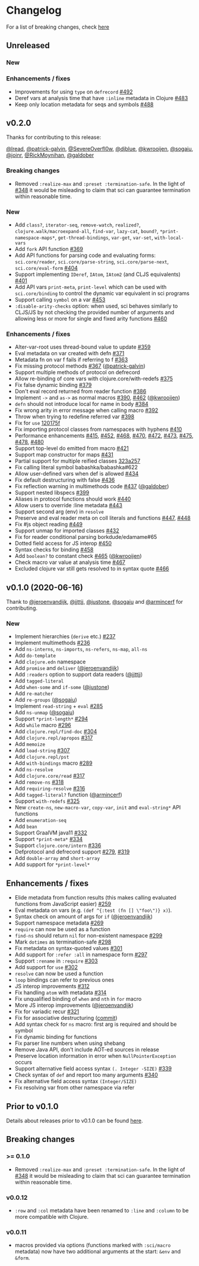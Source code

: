 # Changelog

For a list of breaking changes, check [here](#breaking-changes)

## Unreleased

### New

### Enhancements / fixes

- Improvements for using `type` on `defrecord` [#492](https://github.com/borkdude/sci/issues/492)
- Deref vars at analysis time that have `:inline` metadata in Clojure [#483](https://github.com/borkdude/sci/issues/483)
- Keep only location metadata for seqs and symbols [#488](https://github.com/babashka/babashka/issues/488)

## v0.2.0

Thanks for contributing to this release:

[@lread](https://github.com/lread), [@patrick-galvin](https://github.com/patrick-galvin), [@SevereOverfl0w](https://github.com/SevereOverfl0w), [@djblue](https://github.com/djblue), [@kwrooijen](https://github.com/kwrooijen), [@sogaiu](https://github.com/sogaiu), [@joinr](https://github.com/joinr), [@RickMoynihan](https://github.com/RickMoynihan), [@galdober](https://github.com/galdober)

### Breaking changes

- Removed `:realize-max` and `:preset :termination-safe`. In the light of
  [#348](https://github.com/borkdude/sci/issues/348) it would be misleading to
  claim that sci can guarantee termination within reasonable time.

### New

- Add `class?`, `iterator-seq`, `remove-watch`, `realized?`, `clojure.walk/macroexpand-all`, `find-var`, `lazy-cat`, `bound?`, `*print-namespace-maps*`, `get-thread-bindings`, `var-get`, `var-set`, `with-local-vars`
- Add `fork` API function [#369](https://github.com/babashka/babashka/issues/369)
- Add API functions for parsing code and evaluating forms: `sci.core/reader`,
  `sci.core/parse-string`, `sci.core/parse-next`, `sci.core/eval-form` [#404](https://github.com/babashka/babashka/issues/404)
- Support implementing `IDeref`, `IAtom`, `IAtom2` (and CLJS equivalents) [#401](https://github.com/babashka/babashka/issues/401)
- Add API vars `print-meta`, `print-level` which can be used with
  `sci.core/binding` to control the dynamic var equivalent in sci programs
- Support calling `symbol` on a var [#453](https://github.com/babashka/babashka/issues/453)
- `:disable-arity-checks` option: when used, sci behaves similarly to CLJS/JS by
  not checking the provided number of arguments and allowing less or more for
  single and fixed arity functions
  [#460](https://github.com/babashka/babashka/issues/460)

### Enhancements / fixes

- Alter-var-root uses thread-bound value to update [#359](https://github.com/babashka/babashka/issues/359)
- Eval metadata on var created with defn [#371](https://github.com/babashka/babashka/issues/371)
- Metadata fn on var f fails if referring to f [#363](https://github.com/babashka/babashka/issues/363)
- Fix missing protocol methods [#367](https://github.com/babashka/babashka/issues/367) ([@patrick-galvin](https://github.com/patrick-galvin))
- Support multiple methods of protocol on defrecord
- Allow re-binding of core vars with clojure.core/with-redefs [#375](https://github.com/babashka/babashka/issues/375)
- Fix false dynamic binding [#379](https://github.com/babashka/babashka/issues/379)
- Don't eval record returned from reader function [#386](https://github.com/babashka/babashka/issues/386)
- Implement `->` and `as->` as normal macros [#390](https://github.com/babashka/babashka/issues/390), [#462](https://github.com/babashka/babashka/issues/462) ([@kwrooijen](https://github.com/kwrooijen))
- `defn` should not introduce local for name in body [#384](https://github.com/babashka/babashka/issues/384)
- Fix wrong arity in error message when calling macro [#392](https://github.com/babashka/babashka/issues/392)
- Throw when trying to redefine referred var [#398](https://github.com/babashka/babashka/issues/398)
- Fix for `use` [120175f](https://github.com/borkdude/sci/commit/120175f2efc0328e88a832e792db342a70558806)
- Fix importing protocol classes from namespaces with hyphens [#410](https://github.com/babashka/babashka/issues/410)
- Performance enhancements [#415](https://github.com/babashka/babashka/issues/415), [#452](https://github.com/babashka/babashka/issues/452), [#468](https://github.com/babashka/babashka/issues/468), [#470](https://github.com/babashka/babashka/issues/470), [#472](https://github.com/babashka/babashka/issues/472), [#473](https://github.com/babashka/babashka/issues/473), [#475](https://github.com/babashka/babashka/issues/475), [#478](https://github.com/babashka/babashka/issues/478), [#480](https://github.com/babashka/babashka/issues/480)
- Support top-level do emitted from macro [#421](https://github.com/babashka/babashka/issues/421)
- Support map constructor for maps [#431](https://github.com/babashka/babashka/issues/431)
- Partial support for multiple reified classes [323a257](https://github.com/borkdude/sci/commit/323a2574ec4d59a0544a829c1fa529fcbc110140)
- Fix calling literal symbol babashka/babashka#622
- Allow user-defined vars when def is allowed [#434](https://github.com/babashka/babashka/issues/434)
- Fix default destructuring with false [#436](https://github.com/babashka/babashka/issues/436)
- Fix reflection warning in multimethods code [#437](https://github.com/babashka/babashka/issues/437) ([@galdober](https://github.com/galdober))
- Support nested libspecs [#399](https://github.com/babashka/babashka/issues/399)
- Aliases in protocol functions should work [#440](https://github.com/babashka/babashka/issues/440)
- Allow users to override :line metadata [#443](https://github.com/babashka/babashka/issues/443)
- Support second arg (env) in `resolve`
- Preserve and eval reader meta on coll literals and functions [#447](https://github.com/babashka/babashka/issues/447), [#448](https://github.com/babashka/babashka/issues/448)
- Fix #js object reading [#449](https://github.com/babashka/babashka/issues/449)
- Support unmap for imported classes [#432](https://github.com/babashka/babashka/issues/432)
- Fix for reader conditional parsing borkdude/edamame#65
- Dotted field access for JS interop [#450](https://github.com/babashka/babashka/issues/450)
- Syntax checks for binding [#458](https://github.com/babashka/babashka/issues/458)
- Add `boolean?` to constant check [#465](https://github.com/babashka/babashka/issues/465) ([@kwrooijen](https://github.com/kwrooijen))
- Check macro var value at analysis time [#467](https://github.com/babashka/babashka/issues/467)
- Excluded clojure var still gets resolved to in syntax quote [#466](https://github.com/babashka/babashka/issues/466)

## v0.1.0 (2020-06-16)

Thank to [@jeroenvandijk](https://github.com/jeroenvandijk), [@jjttjj](https://github.com/jjttjj), [@justone](https://github.com/justone), [@sogaiu](https://github.com/sogaiu) and [@armincerf](https://github.com/armincerf) for
contributing.

### New

- Implement hierarchies (`derive` etc.) [#237](https://github.com/babashka/babashka/issues/237)
- Implement multimethods [#236](https://github.com/babashka/babashka/issues/236)
- Add `ns-interns`, `ns-imports`, `ns-refers`, `ns-map`, `all-ns`
- Add `do-template`
- Add `clojure.edn` namespace
- Add `promise` and `deliver` ([@jeroenvandijk](https://github.com/jeroenvandijk))
- Add `:readers` option to support data readers ([@jjttjj](https://github.com/jjttjj))
- Add `tagged-literal`
- Add `when-some` and `if-some` ([@justone](https://github.com/justone))
- Add `re-matcher`
- Add `re-groups` ([@sogaiu](https://github.com/sogaiu))
- Implement `read-string` + `eval` [#285](https://github.com/babashka/babashka/issues/285)
- Add `ns-unmap` ([@sogaiu](https://github.com/sogaiu))
- Support `*print-length*` [#294](https://github.com/babashka/babashka/issues/294)
- Add `while` macro [#296](https://github.com/babashka/babashka/issues/296)
- Add `clojure.repl/find-doc` [#304](https://github.com/babashka/babashka/issues/304)
- Add `clojure.repl/apropos` [#317](https://github.com/babashka/babashka/issues/317)
- Add `memoize`
- Add `load-string` [#307](https://github.com/babashka/babashka/issues/307)
- Add `clojure.repl/pst`
- Add `with-bindings` macro [#289](https://github.com/babashka/babashka/issues/289)
- Add `ns-resolve`
- Add `clojure.core/read` [#317](https://github.com/babashka/babashka/issues/317)
- Add `remove-ns` [#318](https://github.com/babashka/babashka/issues/318)
- Add `requiring-resolve` [#316](https://github.com/babashka/babashka/issues/316)
- Add `tagged-literal?` function ([@armincerf](https://github.com/armincerf))
- Support `with-redefs` [#325](https://github.com/babashka/babashka/issues/325)
- New `create-ns`, `new-macro-var`, `copy-var`, `init` and `eval-string*` API functions
- Add `enumeration-seq`
- Add `bean`
- Support GraalVM java11 [#332](https://github.com/babashka/babashka/issues/332)
- Support `*print-meta*` [#334](https://github.com/babashka/babashka/issues/334)
- Support `clojure.core/intern` [#336](https://github.com/babashka/babashka/issues/336)
- Defprotocol and defrecord support [#279](https://github.com/babashka/babashka/issues/279), [#319](https://github.com/babashka/babashka/issues/319)
- Add `double-array` and `short-array`
- Add support for `*print-level*`

## Enhancements / fixes

- Elide metadata from function results (this makes calling evaluated functions
  from JavaScript easier) [#259](https://github.com/babashka/babashka/issues/259)
- Eval metadata on vars (e.g. `(def ^{:test (fn [] \"foo\")} x)`).
- Syntax check on amount of args for `if` ([@jeroenvandijk](https://github.com/jeroenvandijk))
- Support namespace metadata [#269](https://github.com/babashka/babashka/issues/269)
- `require` can now be used as a function
- `find-ns` should return `nil` for non-existent namespace [#299](https://github.com/babashka/babashka/issues/299)
- Mark `dotimes` as termination-safe [#298](https://github.com/babashka/babashka/issues/298)
- Fix metadata on syntax-quoted values [#301](https://github.com/babashka/babashka/issues/301)
- Add support for `:refer :all` in namespace form [#297](https://github.com/babashka/babashka/issues/297)
- Support `:rename` in `:require` [#303](https://github.com/babashka/babashka/issues/303)
- Add support for `use` [#302](https://github.com/babashka/babashka/issues/302)
- `resolve` can now be used a function
- `loop` bindings can refer to previous ones
- JS interop improvements [#312](https://github.com/babashka/babashka/issues/312)
- Fix handling `atom` with metadata [#314](https://github.com/babashka/babashka/issues/314)
- Fix unqualified binding of `when` and `nth` in `for` macro
- More JS interop improvements ([@jeroenvandijk](https://github.com/jeroenvandijk))
- Fix for variadic recur [#321](https://github.com/babashka/babashka/issues/321)
- Fix for associative destructuring ([commit](https://github.com/borkdude/sci/commit/438ec15798f319f232d789b74b04ac25f15d540b))
- Add syntax check for `ns` macro: first arg is required and should be symbol
- Fix dynamic binding for functions
- Fix parser line numbers when using shebang
- Remove Java API, don't include AOT-ed sources in release
- Preserve location information in error when `NullPointerException` occurs
- Support alternative field access syntax `(. Integer -SIZE)` [#339](https://github.com/babashka/babashka/issues/339)
- Check syntax of `def` and report too many arguments [#340](https://github.com/babashka/babashka/issues/340)
- Fix alternative field access syntax `(Integer/SIZE)`
- Fix resolving var from other namespace via refer

## Prior to v0.1.0

Details about releases prior to v0.1.0 can be found
[here](https://github.com/borkdude/sci/releases).

## Breaking changes

### >= 0.1.0

- Removed `:realize-max` and `:preset :termination-safe`. In the light of
  [#348](https://github.com/borkdude/sci/issues/348) it would be misleading to
  claim that sci can guarantee termination within reasonable time.

### v0.0.12

- `:row` and `:col` metadata have been renamed to `:line` and `:column` to be
  more compatible with Clojure.

### v0.0.11

- macros provided via options (functions marked with `:sci/macro` metadata) now
  have two additional arguments at the start: `&env` and `&form`.
